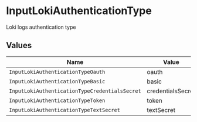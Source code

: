 # InputLokiAuthenticationType

Loki logs authentication type


## Values

| Name                                           | Value                                          |
| ---------------------------------------------- | ---------------------------------------------- |
| `InputLokiAuthenticationTypeOauth`             | oauth                                          |
| `InputLokiAuthenticationTypeBasic`             | basic                                          |
| `InputLokiAuthenticationTypeCredentialsSecret` | credentialsSecret                              |
| `InputLokiAuthenticationTypeToken`             | token                                          |
| `InputLokiAuthenticationTypeTextSecret`        | textSecret                                     |